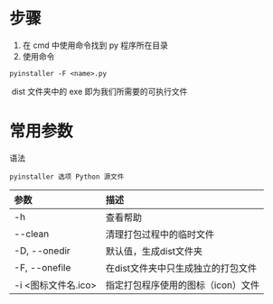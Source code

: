 # 步骤

1. 在 cmd 中使用命令找到 py 程序所在目录
2. 使用命令

```shell
pyinstaller -F <name>.py
```

​		dist 文件夹中的 exe 即为我们所需要的可执行文件

# 常用参数

语法

```shell
pyinstaller 选项 Python 源文件
```

| 参数                | 描述                               |
| :------------------ | :--------------------------------- |
| -h                  | 查看帮助                           |
| --clean             | 清理打包过程中的临时文件           |
| -D, --onedir        | 默认值，生成dist文件夹             |
| -F, --onefile       | 在dist文件夹中只生成独立的打包文件 |
| -i <图标文件名.ico> | 指定打包程序使用的图标（icon）文件 |

